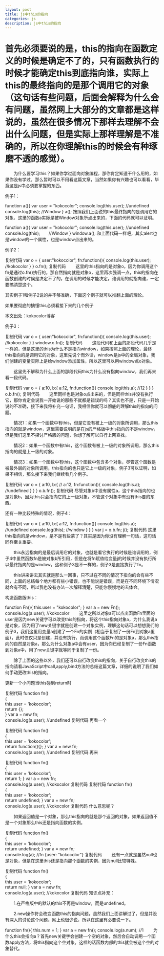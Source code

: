 ```yaml
---
layout: post
title: js中this的指向
categories: js
description: js中this的指向
---
```


# 首先必须要说的是，this的指向在函数定义的时候是确定不了的，只有函数执行的时候才能确定this到底指向谁，实际上this的最终指向的是那个调用它的对象（这句话有些问题，后面会解释为什么会有问题，虽然网上大部分的文章都是这样说的，虽然在很多情况下那样去理解不会出什么问题，但是实际上那样理解是不准确的，所以在你理解this的时候会有种琢磨不透的感觉）。

　　为什么要学习this？如果你学过面向对象编程，那你肯定知道干什么用的，如果你没有学过，那么暂时可以不用看这篇文章，当然如果你有兴趣也可以看看，毕竟这是js中必须要掌握的东西。

 

例子1：

function a(){
    var user = "kokocolor";
    console.log(this.user); //undefined
    console.log(this); //Window
}
a();
按照我们上面说的this最终指向的是调用它的对象，这里的函数a实际是被Window对象所点出来的，下面的代码就可以证明。

function a(){
    var user = "kokocolor";
    console.log(this.user); //undefined
    console.log(this);　　//Window
}
window.a();
和上面代码一样吧，其实alert也是window的一个属性，也是window点出来的。

例子2：

复制代码
var o = {
    user:"kokocolor",
    fn:function(){
        console.log(this.user);  //kokocolor
    }
}
o.fn();
复制代码
　　这里的this指向的是对象o，因为你调用这个fn是通过o.fn()执行的，那自然指向就是对象o，这里再次强调一点，this的指向在函数创建的时候是决定不了的，在调用的时候才能决定，谁调用的就指向谁，一定要搞清楚这个。

 

其实例子1和例子2说的并不够准确，下面这个例子就可以推翻上面的理论。

如果要彻底的搞懂this必须看接下来的几个例子

本文出处：kokocolor博客

例子3：

复制代码
var o = {
    user:"kokocolor",
    fn:function(){
        console.log(this.user); //kokocolor
    }
}
window.o.fn();
复制代码
　　这段代码和上面的那段代码几乎是一样的，但是这里的this为什么不是指向window，如果按照上面的理论，最终this指向的是调用它的对象，这里先说个而外话，window是js中的全局对象，我们创建的变量实际上是给window添加属性，所以这里可以用window点o对象。

　　这里先不解释为什么上面的那段代码this为什么没有指向window，我们再来看一段代码。

复制代码
var o = {
    a:10,
    b:{
        a:12,
        fn:function(){
            console.log(this.a); //12
        }
    }
}
o.b.fn();
复制代码
　　这里同样也是对象o点出来的，但是同样this并没有执行它，那你肯定会说我一开始说的那些不就都是错误的吗？其实也不是，只是一开始说的不准确，接下来我将补充一句话，我相信你就可以彻底的理解this的指向的问题。

　　情况1：如果一个函数中有this，但是它没有被上一级的对象所调用，那么this指向的就是window，这里需要说明的是在js的严格版中this指向的不是window，但是我们这里不探讨严格版的问题，你想了解可以自行上网查找。

　　情况2：如果一个函数中有this，这个函数有被上一级的对象所调用，那么this指向的就是上一级的对象。

　　情况3：如果一个函数中有this，这个函数中包含多个对象，尽管这个函数是被最外层的对象所调用，this指向的也只是它上一级的对象，例子3可以证明，如果不相信，那么接下来我们继续看几个例子。

复制代码
var o = {
    a:10,
    b:{
        // a:12,
        fn:function(){
            console.log(this.a); //undefined
        }
    }
}
o.b.fn();
复制代码
尽管对象b中没有属性a，这个this指向的也是对象b，因为this只会指向它的上一级对象，不管这个对象中有没有this要的东西。

还有一种比较特殊的情况，例子4：

复制代码
var o = {
    a:10,
    b:{
        a:12,
        fn:function(){
            console.log(this.a); //undefined
            console.log(this); //window
        }
    }
}
var j = o.b.fn;
j();
复制代码
这里this指向的是window，是不是有些蒙了？其实是因为你没有理解一句话，这句话同样至关重要。

　　this永远指向的是最后调用它的对象，也就是看它执行的时候是谁调用的，例子4中虽然函数fn是被对象b所引用，但是在将fn赋值给变量j的时候并没有执行所以最终指向的是window，这和例子3是不一样的，例子3是直接执行了fn。

　　this讲来讲去其实就是那么一回事，只不过在不同的情况下指向的会有些不同，上面的总结每个地方都有些小错误，也不能说是错误，而是在不同环境下情况就会有不同，所以我也没有办法一次解释清楚，只能你慢慢地的去体会。

 

构造函数版this：

function Fn(){
    this.user = "kokocolor";
}
var a = new Fn();
console.log(a.user); //kokocolor
　　这里之所以对象a可以点出函数Fn里面的user是因为new关键字可以改变this的指向，将这个this指向对象a，为什么我说a是对象，因为用了new关键字就是创建一个对象实例，理解这句话可以想想我们的例子3，我们这里用变量a创建了一个Fn的实例（相当于复制了一份Fn到对象a里面），此时仅仅只是创建，并没有执行，而调用这个函数Fn的是对象a，那么this指向的自然是对象a，那么为什么对象a中会有user，因为你已经复制了一份Fn函数到对象a中，用了new关键字就等同于复制了一份。

　　除了上面的这些以外，我们还可以自行改变this的指向，关于自行改变this的指向请看JavaScript中call,apply,bind方法的总结这篇文章，详细的说明了我们如何手动更改this的指向。

 

更新一个小问题当this碰到return时

复制代码
function fn()  
{  
    this.user = 'kokocolor';  
    return {};  
}
var a = new fn;  
console.log(a.user); //undefined
复制代码
再看一个

复制代码
function fn()  
{  
    this.user = 'kokocolor';  
    return function(){};
}
var a = new fn;  
console.log(a.user); //undefined
复制代码
再来

复制代码
function fn()  
{  
    this.user = 'kokocolor';  
    return 1;
}
var a = new fn;  
console.log(a.user); //kokocolor
复制代码
复制代码
function fn()  
{  
    this.user = 'kokocolor';  
    return undefined;
}
var a = new fn;  
console.log(a.user); //kokocolor
复制代码
什么意思呢？

　　如果返回值是一个对象，那么this指向的就是那个返回的对象，如果返回值不是一个对象那么this还是指向函数的实例。

复制代码
function fn()  
{  
    this.user = 'kokocolor';  
    return undefined;
}
var a = new fn;  
console.log(a); //fn {user: "kokocolor"}
复制代码
　　还有一点就是虽然null也是对象，但是在这里this还是指向那个函数的实例，因为null比较特殊。

复制代码
function fn()  
{  
    this.user = 'kokocolor';  
    return null;
}
var a = new fn;  
console.log(a.user); //kokocolor
复制代码
知识点补充：

　　1.在严格版中的默认的this不再是window，而是undefined。

　　2.new操作符会改变函数this的指向问题，虽然我们上面讲解过了，但是并没有深入的讨论这个问题，网上也很少说，所以在这里有必要说一下。

function fn(){
    this.num = 1;
}
var a = new fn();
console.log(a.num); //1
　　为什么this会指向a？首先new关键字会创建一个空的对象，然后会自动调用一个函数apply方法，将this指向这个空对象，这样的话函数内部的this就会被这个空的对象替代。